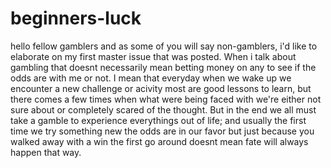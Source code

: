 # beginners-luck

hello fellow gamblers and as some of you will say non-gamblers,
i'd like to elaborate on my first master issue that was posted.
When i talk about gambling that doesnt necessarily mean betting money on any to see if the odds are with me or not.
I mean that everyday when we wake up we encounter a new challenge or acivity most are good lessons to learn, but there comes a few times when what were being faced with we're either not sure about or completely scared of the thought. But in the end we all must take a gamble to experience everythings out of life; and usually the first time we try something new the odds are in our favor but just because you walked away with a win the first go around doesnt mean fate will always happen that way.
